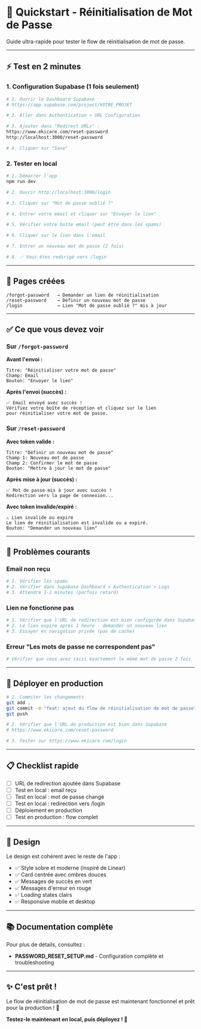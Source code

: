 # 🚀 Quickstart - Réinitialisation de Mot de Passe

Guide ultra-rapide pour tester le flow de réinitialisation de mot de passe.

---

## ⚡ Test en 2 minutes

### 1. Configuration Supabase (1 fois seulement)

```bash
# 1. Ouvrir le Dashboard Supabase
# https://app.supabase.com/project/VOTRE_PROJET

# 2. Aller dans Authentication > URL Configuration

# 3. Ajouter dans "Redirect URLs" :
https://www.ekicare.com/reset-password
http://localhost:3000/reset-password

# 4. Cliquer sur "Save"
```

### 2. Tester en local

```bash
# 1. Démarrer l'app
npm run dev

# 2. Ouvrir http://localhost:3000/login

# 3. Cliquer sur "Mot de passe oublié ?"

# 4. Entrer votre email et cliquer sur "Envoyer le lien"

# 5. Vérifier votre boîte email (peut être dans les spams)

# 6. Cliquer sur le lien dans l'email

# 7. Entrer un nouveau mot de passe (2 fois)

# 8. ✅ Vous êtes redirigé vers /login
```

---

## 🎯 Pages créées

```
/forgot-password   → Demander un lien de réinitialisation
/reset-password    → Définir un nouveau mot de passe
/login             → Lien "Mot de passe oublié ?" mis à jour
```

---

## ✅ Ce que vous devez voir

### Sur `/forgot-password`

**Avant l'envoi :**
```
Titre: "Réinitialiser votre mot de passe"
Champ: Email
Bouton: "Envoyer le lien"
```

**Après l'envoi (succès) :**
```
✅ Email envoyé avec succès !
Vérifiez votre boîte de réception et cliquez sur le lien
pour réinitialiser votre mot de passe.
```

### Sur `/reset-password`

**Avec token valide :**
```
Titre: "Définir un nouveau mot de passe"
Champ 1: Nouveau mot de passe
Champ 2: Confirmer le mot de passe
Bouton: "Mettre à jour le mot de passe"
```

**Après mise à jour (succès) :**
```
✅ Mot de passe mis à jour avec succès !
Redirection vers la page de connexion...
```

**Avec token invalide/expiré :**
```
⚠️ Lien invalide ou expiré
Le lien de réinitialisation est invalide ou a expiré.
Bouton: "Demander un nouveau lien"
```

---

## 🐛 Problèmes courants

### Email non reçu

```bash
# 1. Vérifier les spams
# 2. Vérifier dans Supabase Dashboard > Authentication > Logs
# 3. Attendre 1-2 minutes (parfois retard)
```

### Lien ne fonctionne pas

```bash
# 1. Vérifier que l'URL de redirection est bien configurée dans Supabase
# 2. Le lien expire après 1 heure - demander un nouveau lien
# 3. Essayer en navigation privée (pas de cache)
```

### Erreur "Les mots de passe ne correspondent pas"

```bash
# Vérifier que vous avez saisi exactement le même mot de passe 2 fois
```

---

## 🚀 Déployer en production

```bash
# 1. Commiter les changements
git add .
git commit -m "feat: ajout du flow de réinitialisation de mot de passe"
git push

# 2. Vérifier que l'URL de production est bien dans Supabase
# https://www.ekicare.com/reset-password

# 3. Tester sur https://www.ekicare.com/login
```

---

## 📋 Checklist rapide

- [ ] URL de redirection ajoutée dans Supabase
- [ ] Test en local : email reçu
- [ ] Test en local : mot de passe changé
- [ ] Test en local : redirection vers /login
- [ ] Déploiement en production
- [ ] Test en production : flow complet

---

## 🎨 Design

Le design est cohérent avec le reste de l'app :

- ✅ Style sobre et moderne (inspiré de Linear)
- ✅ Card centrée avec ombres douces
- ✅ Messages de succès en vert
- ✅ Messages d'erreur en rouge
- ✅ Loading states clairs
- ✅ Responsive mobile et desktop

---

## 📚 Documentation complète

Pour plus de détails, consultez :
- **PASSWORD_RESET_SETUP.md** - Configuration complète et troubleshooting

---

## ✨ C'est prêt !

Le flow de réinitialisation de mot de passe est maintenant fonctionnel et prêt pour la production ! 🎉

**Testez-le maintenant en local, puis déployez ! 🚀**


